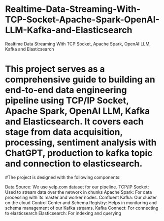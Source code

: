 # Realtime-Data-Streaming-With-TCP-Socket-Apache-Spark-OpenAI-LLM-Kafka-and-Elasticsearch
Realtime Data Streaming With TCP Socket, Apache Spark, OpenAI LLM, Kafka and Elasticsearch
# This project serves as a comprehensive guide to building an end-to-end data engineering pipeline using TCP/IP Socket, Apache Spark, OpenAI LLM, Kafka and Elasticsearch. It covers each stage from data acquisition, processing, sentiment analysis with ChatGPT, production to kafka topic and connection to elasticsearch.

#The project is designed with the following components:

Data Source: We use yelp.com dataset for our pipeline.
TCP/IP Socket: Used to stream data over the network in chunks
Apache Spark: For data processing with its master and worker nodes.
Confluent Kafka: Our cluster on the cloud
Control Center and Schema Registry: Helps in monitoring and schema management of our Kafka streams.
Kafka Connect: For connecting to elasticsearch
Elasticsearch: For indexing and querying
